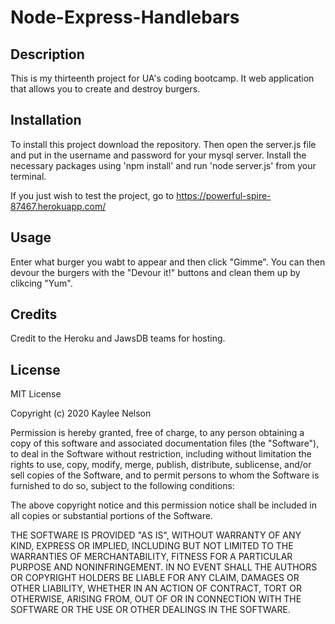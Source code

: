 # Node-Express-Handlebars

## Description

This is my thirteenth project for UA's coding bootcamp. It web application that allows you to create and destroy burgers.

## Installation

To install this project download the repository. Then open the server.js file and put in the username and password for your mysql server. Install the necessary packages using 'npm install' and run 'node server.js' from your terminal.

If you just wish to test the project, go to https://powerful-spire-87467.herokuapp.com/

## Usage

Enter what burger you wabt to appear and then click "Gimme". You can then devour the burgers with the "Devour it!" buttons and clean them up by clikcing "Yum".

## Credits

Credit to the Heroku and JawsDB teams for hosting. 

## License

MIT License

Copyright (c) 2020 Kaylee Nelson

Permission is hereby granted, free of charge, to any person obtaining a copy
of this software and associated documentation files (the "Software"), to deal
in the Software without restriction, including without limitation the rights
to use, copy, modify, merge, publish, distribute, sublicense, and/or sell
copies of the Software, and to permit persons to whom the Software is
furnished to do so, subject to the following conditions:

The above copyright notice and this permission notice shall be included in all
copies or substantial portions of the Software.

THE SOFTWARE IS PROVIDED "AS IS", WITHOUT WARRANTY OF ANY KIND, EXPRESS OR
IMPLIED, INCLUDING BUT NOT LIMITED TO THE WARRANTIES OF MERCHANTABILITY,
FITNESS FOR A PARTICULAR PURPOSE AND NONINFRINGEMENT. IN NO EVENT SHALL THE
AUTHORS OR COPYRIGHT HOLDERS BE LIABLE FOR ANY CLAIM, DAMAGES OR OTHER
LIABILITY, WHETHER IN AN ACTION OF CONTRACT, TORT OR OTHERWISE, ARISING FROM,
OUT OF OR IN CONNECTION WITH THE SOFTWARE OR THE USE OR OTHER DEALINGS IN THE
SOFTWARE.
